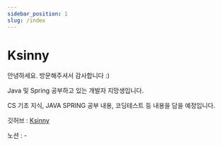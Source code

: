 ```yaml
---
sidebar_position: 1
slug: /index
---
```


# Ksinny



안녕하세요.
방문해주셔서 감사합니다 :)


Java 및 Spring 공부하고 있는
개발자 지망생입니다.

CS 기초 지식, JAVA SPRING 공부 내용, 코딩테스트 등 내용을 담을 예정입니다.


깃허브 : [Ksinny](https://github.com/Ksinny)

노션 : -


